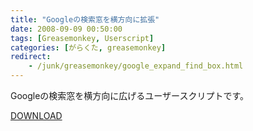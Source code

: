 ```yaml
---
title: "Googleの検索窓を横方向に拡張"
date: 2008-09-09 00:50:00
tags: [Greasemonkey, Userscript]
categories: [がらくた, greasemonkey]
redirect:
    - /junk/greasemonkey/google_expand_find_box.html
---
```


Googleの検索窓を横方向に広げるユーザースクリプトです。
	  
[DOWNLOAD][1] 

 [1]: /files/google_expand_find_box.user.js

